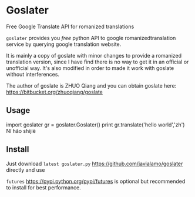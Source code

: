 Goslater
========

Free Google Translate API for romanized translations

``goslater`` provides you *free* python API to google  romanizedtranslation service by querying google translation website.

It is mainly a copy of goslate with minor changes to provide a romanized translation version, since I have find there is no way to get it in an official or unofficial way. It's also modified in order to made it work with goslate without interferences.

The author of goslate is ZHUO Qiang and you can obtain goslate here: https://bitbucket.org/zhuoqiang/goslate 


Usage
--

import goslater
gr = goslater.Goslater()
print gr.translate('hello world','zh')
Nǐ hǎo shìjiè


 
Install
--

Just download `latest goslater.py` https://github.com/javialamo/goslater directly and use

`futures` https://pypi.python.org/pypi/futures is optional but recommended to install for best performance.


